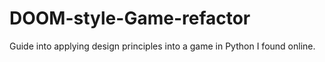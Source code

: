 # DOOM-style-Game-refactor
Guide into applying design principles into a game in Python I found online.
